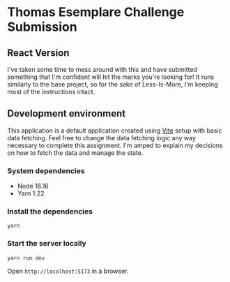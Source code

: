 # Thomas Esemplare Challenge Submission

## React Version

I've taken some time to mess around with this and have submitted something that I'm confident will hit the marks you're looking for! It runs similarly to the base project, so for the sake of Less-Is-More, I'm keeping most of the instructions intact.

## Development environment

This application is a default application created using [Vite](https://vitejs.dev) setup with basic data fetching. Feel free to change the data fetching logic any way necessary to complete this assignment. I'm amped to explain my decisions on how to fetch the data and manage the state.

### System dependencies
- Node 16.16
- Yarn 1.22


### Install the dependencies

```shell
yarn
```


### Start the server locally

```shell
yarn run dev
```

Open `http://localhost:5173` in a browser.
